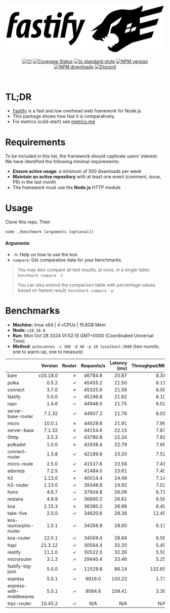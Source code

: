 <div align="center">
  <img src="https://github.com/fastify/graphics/raw/HEAD/fastify-landscape-outlined.svg" width="650" height="auto"/>
</div>

<div align="center">

[![CI](https://github.com/fastify/fastify/workflows/ci/badge.svg)](https://github.com/fastify/fastify/actions/workflows/ci.yml)
[![Coverage Status](https://coveralls.io/repos/github/fastify/fastify/badge.svg?branch=master)](https://coveralls.io/github/fastify/fastify?branch=master)
[![js-standard-style](https://img.shields.io/badge/code%20style-standard-brightgreen.svg?style=flat)](http://standardjs.com/)
[![NPM version](https://img.shields.io/npm/v/fastify.svg?style=flat)](https://www.npmjs.com/package/fastify)
[![NPM downloads](https://img.shields.io/npm/dm/fastify.svg?style=flat)](https://www.npmjs.com/package/fastify) [![Discord](https://img.shields.io/discord/725613461949906985)](https://discord.gg/fastify)

</div>
<br />

# TL;DR

* [Fastify](https://github.com/fastify/fastify) is a fast and low overhead web framework for Node.js.
* This package shows how fast it is comparatively.
* For metrics (cold-start) see [metrics.md](./METRICS.md)

# Requirements

To be included in this list, the framework should captivate users' interest. We have identified the following minimal requirements:
- **Ensure active usage**: a minimum of 500 downloads per week
- **Maintain an active repository** with at least one event (comment, issue, PR) in the last month
- The framework must use the **Node.js** HTTP module

# Usage

Clone this repo. Then 

```
node ./benchmark [arguments (optional)]
```

#### Arguments

* `-h`: Help on how to use the tool.
* `compare`: Get comparative data for your benchmarks.

> You may also compare all test results, at once, in a single table; `benchmark compare -t`

> You can also extend the comparison table with percentage values based on fastest result; `benchmark compare -p`
# Benchmarks

* __Machine:__ linux x64 | 4 vCPUs | 15.6GB Mem
* __Node:__ `v20.18.0`
* __Run:__ Mon Oct 28 2024 01:52:15 GMT+0000 (Coordinated Universal Time)
* __Method:__ `autocannon -c 100 -d 40 -p 10 localhost:3000` (two rounds; one to warm-up, one to measure)

|                          | Version  | Router | Requests/s | Latency (ms) | Throughput/Mb |
| :--                      | --:      | --:    | :-:        | --:          | --:           |
| bare                     | v20.18.0 | ✗      | 46784.8    | 20.87        | 8.34          |
| polka                    | 0.5.2    | ✓      | 45455.2    | 21.50        | 8.11          |
| connect                  | 3.7.0    | ✗      | 45325.6    | 21.56        | 8.08          |
| fastify                  | 5.0.0    | ✓      | 45196.8    | 21.62        | 8.10          |
| rayo                     | 1.4.6    | ✓      | 44948.0    | 21.75        | 8.02          |
| server-base-router       | 7.1.32   | ✓      | 44907.2    | 21.76        | 8.01          |
| micro                    | 10.0.1   | ✗      | 44629.6    | 21.91        | 7.96          |
| server-base              | 7.1.32   | ✗      | 44154.6    | 22.15        | 7.87          |
| 0http                    | 3.5.3    | ✓      | 43780.8    | 22.34        | 7.81          |
| polkadot                 | 1.0.0    | ✗      | 42938.4    | 22.79        | 7.66          |
| connect-router           | 1.3.8    | ✓      | 42189.6    | 23.20        | 7.52          |
| micro-route              | 2.5.0    | ✓      | 41537.6    | 23.58        | 7.41          |
| adonisjs                 | 7.2.5    | ✓      | 41484.0    | 23.61        | 7.40          |
| h3                       | 1.13.0   | ✗      | 40014.4    | 24.49        | 7.14          |
| h3-router                | 1.13.0   | ✓      | 39348.8    | 24.92        | 7.02          |
| hono                     | 4.6.7    | ✓      | 37604.8    | 26.09        | 6.71          |
| restana                  | 4.9.9    | ✓      | 36890.2    | 26.61        | 6.58          |
| koa                      | 2.15.3   | ✗      | 36380.2    | 26.98        | 6.49          |
| take-five                | 2.0.0    | ✓      | 34620.6    | 28.38        | 12.45         |
| koa-isomorphic-router    | 1.0.1    | ✓      | 34356.8    | 28.60        | 6.13          |
| koa-router               | 12.0.1   | ✓      | 34069.4    | 28.84        | 6.08          |
| hapi                     | 21.3.12  | ✓      | 30564.4    | 32.20        | 5.45          |
| restify                  | 11.1.0   | ✓      | 30522.0    | 32.26        | 5.50          |
| microrouter              | 3.1.3    | ✓      | 29440.4    | 33.46        | 5.25          |
| fastify-big-json         | 5.0.0    | ✓      | 11529.8    | 86.14        | 132.65        |
| express                  | 5.0.1    | ✓      | 9916.0     | 100.23       | 1.77          |
| express-with-middlewares | 5.0.1    | ✓      | 9084.6     | 109.41       | 3.38          |
| trpc-router              | 10.45.2  | ✓      | N/A        | N/A          | N/A           |
